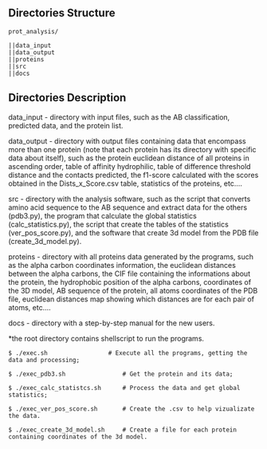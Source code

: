 ## Directories Structure

```
prot_analysis/

||data_input
||data_output
||proteins
||src
||docs
```

## Directories Description

data_input - directory with input files, such as the AB classification, predicted data, and the protein list.

data_output - directory with output files containing data that encompass more than one protein (note that each protein has its directory with specific data about itself), such as the protein euclidean distance of all proteins in ascending order, table of affinity hydrophilic, table of difference threshold distance and the contacts predicted, the f1-score calculated with the scores obtained in the Dists_x_Score.csv table, statistics of the proteins, etc....

src - directory with the analysis software, such as the script that converts amino acid sequence to the AB sequence  and extract data for the others (pdb3.py), the program that calculate the global statistics (calc_statistics.py), the script that create the tables of the statistics (ver_pos_score.py), and the software that create 3d model from the PDB file (create_3d_model.py).

proteins - directory with all proteins data generated by the programs, such as the alpha carbon coordinates information, the euclidean distances between the alpha carbons, the CIF file containing the informations about the protein, the hydrophobic position of the alpha carbons, coordinates of the 3D model, AB sequence of the protein, all atoms coordinates of the PDB file, euclidean distances map showing which distances are for each pair of atoms, etc....

docs - directory with a step-by-step manual for the new users.

*the root directory contains shellscript to run the programs. 

	$ ./exec.sh               	# Execute all the programs, getting the data and processing;

	$ ./exec_pdb3.sh               	# Get the protein and its data;

	$ ./exec_calc_statistcs.sh      # Process the data and get global statistics; 

	$ ./exec_ver_pos_score.sh       # Create the .csv to help vizualizate the data.	

	$ ./exec_create_3d_model.sh     # Create a file for each protein containing coordinates of the 3d model.
